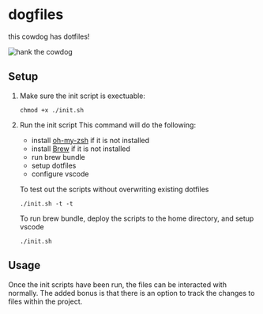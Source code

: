 # dogfiles
this cowdog has dotfiles!

![hank the cowdog](http://2.bp.blogspot.com/-qsXKNYQ4xZc/TpfFkRYfcqI/AAAAAAAALbY/h8tydti83oA/s1600/hankthecowdog.gif)

## Setup
1. Make sure the init script is exectuable:
    ```shell
    chmod +x ./init.sh 
    ```

2. Run the init script
    This command will do the following:
      - install [oh-my-zsh](https://ohmyz.sh/#install) if it is not installed
      - install [Brew](https://docs.brew.sh/Installation) if it is not installed
      - run brew bundle
      - setup dotfiles
      - configure vscode

    To test out the scripts without overwriting existing dotfiles
    ```shell
    ./init.sh -t -t
    ```
    To run brew bundle, deploy the scripts to the home directory, and setup vscode
    ```shell
    ./init.sh
    ```
    
## Usage
Once the init scripts have been run, the files can be interacted with normally.  The added bonus is that there is an option to track the changes to files within the project. 
